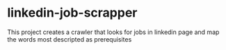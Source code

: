 # linkedin-job-scrapper
This project creates a crawler that looks for jobs in linkedin page and map the words most descripted as prerequisites
